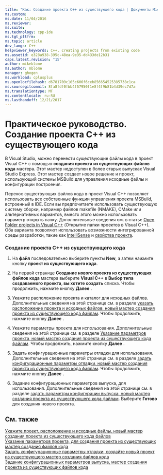 ```yaml
---
title: "Как: Создание проекта C++ из существующего кода | Документы Microsoft"
ms.custom: 
ms.date: 11/04/2016
ms.reviewer: 
ms.suite: 
ms.technology: cpp-ide
ms.tgt_pltfrm: 
ms.topic: article
dev_langs: C++
helpviewer_keywords: C++, creating projects from existing code
ms.assetid: e328a938-395c-48ea-9e35-dd433de12b31
caps.latest.revision: "15"
author: mikeblome
ms.author: mblome
manager: ghogen
ms.workload: cplusplus
ms.openlocfilehash: d6781709c105c606f6ceb856654525385738c1ca
ms.sourcegitcommit: 8fa8fdf0fbb4f57950f1e8f4f9b81b4d39ec7d7a
ms.translationtype: MT
ms.contentlocale: ru-RU
ms.lasthandoff: 12/21/2017
---
```

# <a name="how-to-create-a-c-project-from-existing-code"></a>Практическое руководство. Создание проекта C++ из существующего кода

В Visual Studio, можно перенести существующие файлы кода в проект Visual C++ с помощью **создания проекта из существующих файлов кода** мастера. Этот мастер недоступен в более старых выпусках Visual Studio Express. Этот мастер создает новое решение и проект, использующий системы MSBuild для управления исходные файлы и конфигурации построения.  
  
Перенос существующих файлов кода в проект Visual C++ позволяет использовать все собственные функции управления проекта MSBuild, встроенный в IDE. Если вы предпочитаете использовать существующую систему сборки, например файлов makefile (NMAKE), CMake или альтернативных вариантов, вместо этого можно использовать параметр открыть папку. Дополнительные сведения см. в статье [Open Folder projects in Visual C++](../ide/non-msbuild-projects.md) (Открытие папки проектов в Visual C++). Оба варианта позволяют использовать возможности интегрированной среды разработки, такие как [IntelliSense](/visualstudio/ide/using-intellisense) и [свойства проекта](../ide/working-with-project-properties.md).  
  
### <a name="to-create-a-c-project-from-existing-code"></a>Создание проекта C++ из существующего кода  
  
1.  На **файл** последовательно выберите пункты **New**, а затем нажмите кнопку **проект из существующего кода**.  
  
1.  На первой странице **Создание нового проекта из существующих файлов кода** мастера выберите **Visual C++** в **Выбор типа создаваемого проекта, вы хотите создать** списка. Чтобы продолжить, нажмите кнопку **Далее** . 
  
1.  Укажите расположение проекта и каталог для исходных файлов. Дополнительные сведения на этой странице см. в разделе [указать расположение проекта и исходных файлов, новый мастер создания проекта из существующего кода файлам](../ide/specify-project-location-and-source-files.md). Чтобы продолжить, нажмите кнопку **Далее** .  
  
1.  Укажите параметры проекта для использования. Дополнительные сведения на этой странице см. в разделе [Указание параметров проекта, новый мастер создания проекта из существующего кода файлам](../ide/specify-project-settings-create-new-project-from-existing-code-files-wizard.md). Чтобы продолжить, нажмите кнопку **Далее** .  

1.  Задать конфигурационные параметры отладки для использования. Дополнительные сведения на этой странице см. в разделе [задать конфигурационные параметры отладки, новый мастер создания проекта из существующего кода файлам](../ide/specify-debug-configuration-settings.md). Чтобы продолжить, нажмите кнопку **Далее** .  

1.  Задание конфигурационных параметров выпуска, для использования. Дополнительные сведения на этой странице см. в разделе [задать параметры конфигурации выпуска, новый мастер создания проекта из существующего кода файлам](../ide/specify-release-configuration.md). Выберите **Готово** для создания нового проекта.  
  
## <a name="see-also"></a>См. также  

[Укажите проект, расположение и исходные файлы, новый мастер создания проекта из существующего кода файлов](../ide/specify-project-location-and-source-files.md)   
[Указание параметров проекта, для создания проекта из существующих мастер создания файлов кода](../ide/specify-project-settings-create-new-project-from-existing-code-files-wizard.md)   
[Задать конфигурационные параметры отладки, создайте новый проект из существующего мастер создания файлов кода](../ide/specify-debug-configuration-settings.md)   
[Задание конфигурационных параметров выпуска, мастер создания проекта из существующих файлов кода](../ide/specify-release-configuration.md)